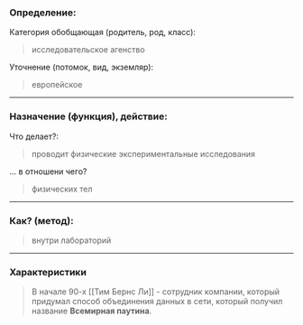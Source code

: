 ### Определение:
Категория обобщающая (родитель, род, класс):
>исследовательское агенство

Уточнение (потомок, вид, экземляр):

>европейское
---
### Назначение (функция), действие:
Что делает?:
>проводит физические экспериментальные исследования

... в отношени чего?
>физических тел

---
### Как? (метод):
>внутри лабораторий

---
### Характеристики
>В начале 90-х [[Тим Бернс Ли]] - сотрудник компании, который придумал способ объединения данных в сети, который получил название **Всемирная паутина**.
